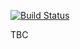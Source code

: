 [![Build Status](https://travis-ci.com/Dmoleiro/dmoleiro.svg?branch=master)](https://travis-ci.com/Dmoleiro/dmoleiro)


TBC 
